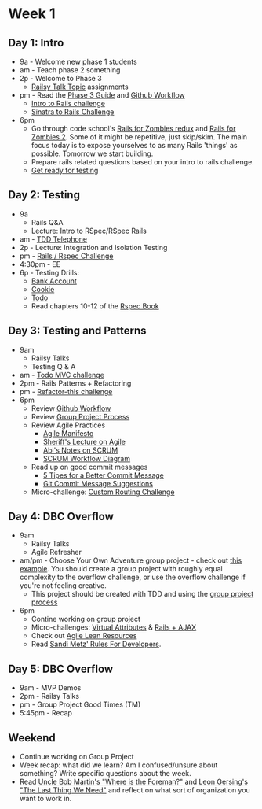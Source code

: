 # Week 1

## Day 1: Intro

- 9a - Welcome new phase 1 students
- am - Teach phase 2 something
- 2p - Welcome to Phase 3
	- [Railsy Talk Topic](./railsy_talk_topics.md) assignments
- pm - Read the [Phase 3 Guide](../README) and [Github Workflow](./git-workflow.md)
	- [Intro to Rails challenge](../../../../intro-to-rails-challenge)
    - [Sinatra to Rails Challenge](../../../../sinatra-to-rails-pick-1-of-3-challenge) 
- 6pm
	- Go through code school's [Rails for Zombies redux](https://www.codeschool.com/courses/rails-for-zombies-redux) and [Rails for Zombies 2](https://www.codeschool.com/courses/rails-for-zombies-2). Some of it might be repetitive, just skip/skim. The main focus today is to expose yourselves to as many Rails 'things' as possible. Tomorrow we start building.
  - Prepare rails related questions based on your intro to rails challenge.
  - [Get ready for testing](./rspec_overview.md)
 
  
## Day 2: Testing

- 9a 
	- Rails Q&A
  	- Lecture: Intro to RSpec/RSpec Rails
- am - [TDD Telephone](../../../../tdd-telephone-challenge)
- 2p - Lecture: Integration and Isolation Testing
- pm - [Rails / Rspec Challenge](../../../../rails-with-rspec-challenge)
- 4:30pm - EE
- 6p - Testing Drills:
  - [Bank Account](../../../../rspec-drill-bank-account-challenge)
  - [Cookie](../../../../rspec-drill-test-a-cookie-challenge)
  - [Todo](../../../../rspec-drill-simple-todo-challenge)
  - Read chapters 10-12 of the [Rspec Book](https://www.dropbox.com/sh/tms1v3cjny3khwv/02m1J7EK5s/Books/4%20Testing%20-%20TDD/The%20RSpec%20Book%20v2.pdf)


## Day 3: Testing and Patterns

- 9am 
	- Railsy Talks
	- Testing Q & A
- am - [Todo MVC challenge](../../../../todomvc-rails-challenge)
- 2pm - Rails Patterns + Refactoring
- pm - [Refactor-this challenge](../../../../refactor-this-challenge)
- 6pm 
	- Review [Github Workflow](../git-workflow.md)
	- Review [Group Project Process](../group_project_process.md)
	- Review Agile Practices
		- [Agile Manifesto](http://agilemanifesto.org/)
  		- [Sheriff's Lecture on Agile](./agile.md)
  		- [Abi's Notes on SCRUM](./scrum.md)
  		- [SCRUM Workflow Diagram](http://www.softwaysolutions.com/blog/wp-content/uploads/2012/10/scrum_process_big3.jpg)
	- Read up on good commit messages
		- [5 Tipes for a Better Commit Message](http://robots.thoughtbot.com/5-useful-tips-for-a-better-commit-message)
		- [Git Commit Message Suggestions](http://tbaggery.com/2008/04/19/a-note-about-git-commit-messages.html)
 	- Micro-challenge: [Custom Routing Challenge](./custom_routes.md)

## Day 4:  DBC Overflow

- 9am 
 	- Railsy Talks
	- Agile Refresher
- am/pm - Choose Your Own Adventure group project - check out [this example](../../../../overflow-challenge). You should create a group project with roughly equal complexity to the overflow challenge, or use the overflow challenge if you're not feeling creative.
  - This project should be created with TDD and using the [group project
    process](../group_project_process.md)
- 6pm
	- Contine working on group project 
	- Micro-challenges: [Virtual Attributes](./virtual_attributes_micro_challenge.md) & [Rails + AJAX](./rails_ajax_micro_challenge.md)
	- Check out [Agile Lean Resources](./agile_lean_developer.md)
  	- Read [Sandi Metz' Rules For Developers](http://robots.thoughtbot.com/sandi-metz-rules-for-developers).


## Day 5: DBC Overflow

- 9am - MVP Demos 
- 2pm - Railsy Talks
- pm - Group Project Good Times (TM) 
- 5:45pm - Recap

## Weekend
- Continue working on Group Project
- Week recap: what did we learn? Am I confused/unsure about something? Write specific questions about the week.
- Read [Uncle Bob Martin's "Where is the Foreman?"](http://blog.8thlight.com/uncle-bob/2014/02/21/WhereIsTheForeman.html) and [Leon Gersing's "The Last Thing We Need"](http://leongersing.tumblr.com/post/77931655536/the-last-thing-we-need) and reflect on what sort of organization you want to work in.
